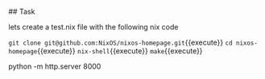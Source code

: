 

## Task

lets create a test.nix file with the following nix code

`git clone git@github.com:NixOS/nixos-homepage.git`{{execute}}
`cd nixos-homepage`{{execute}}
``nix-shell``{{execute}}
``make``{{execute}}

python -m http.server 8000
